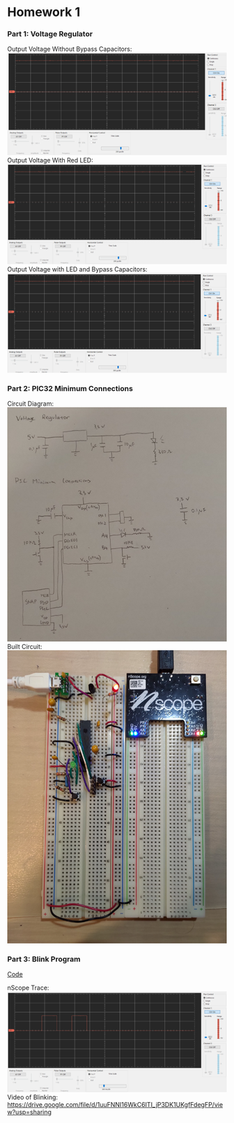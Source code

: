 # Homework 1

### Part 1: Voltage Regulator

Output Voltage Without Bypass Capacitors:
![nocap](nocap.png)
Output Voltage With Red LED:
![withLED](withLED.png)
Output Voltage with LED and Bypass Capacitors:
![withLEDcap](withLEDcap.png)

### Part 2: PIC32 Minimum Connections

Circuit Diagram:
![circuit_diagram](circuit_diagram.jpg)
Built Circuit:
![built_circuit](built_circuit.jpg)

### Part 3: Blink Program

[Code](https://github.com/richardy5667/me433_AdvancedMechatronics/blob/master/HW1/HW1.X/main.c)

nScope Trace:
![trace](blink_trace.png)
Video of Blinking:
https://drive.google.com/file/d/1uuFNNI16WkC6ITI_jP3DK1UKgfFdegFP/view?usp=sharing
